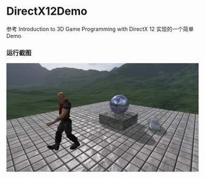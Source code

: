 # DirectX12Demo

参考 Introduction to 3D Game Programming with DirectX 12 实现的一个简单Demo

### 运行截图

![image](images/screenshot.png)